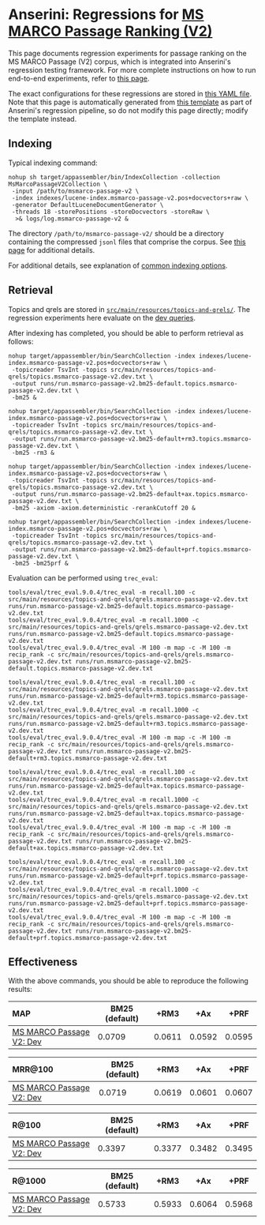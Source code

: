 # Anserini: Regressions for [MS MARCO Passage Ranking (V2)](https://microsoft.github.io/msmarco/TREC-Deep-Learning.html)

This page documents regression experiments for passage ranking on the MS MARCO Passage (V2) corpus, which is integrated into Anserini's regression testing framework.
For more complete instructions on how to run end-to-end experiments, refer to [this page](experiments-msmarco-v2.md).

The exact configurations for these regressions are stored in [this YAML file](../src/main/resources/regression/msmarco-passage-v2.yaml).
Note that this page is automatically generated from [this template](../src/main/resources/docgen/templates/msmarco-passage-v2.template) as part of Anserini's regression pipeline, so do not modify this page directly; modify the template instead.

## Indexing

Typical indexing command:

```
nohup sh target/appassembler/bin/IndexCollection -collection MsMarcoPassageV2Collection \
 -input /path/to/msmarco-passage-v2 \
 -index indexes/lucene-index.msmarco-passage-v2.pos+docvectors+raw \
 -generator DefaultLuceneDocumentGenerator \
 -threads 18 -storePositions -storeDocvectors -storeRaw \
  >& logs/log.msmarco-passage-v2 &
```

The directory `/path/to/msmarco-passage-v2/` should be a directory containing the compressed `jsonl` files that comprise the corpus.
See [this page](experiments-msmarco-v2.md) for additional details.

For additional details, see explanation of [common indexing options](common-indexing-options.md).

## Retrieval

Topics and qrels are stored in [`src/main/resources/topics-and-qrels/`](../src/main/resources/topics-and-qrels/).
The regression experiments here evaluate on the [dev queries](../src/main/resources/topics-and-qrels/topics.msmarco-passage-v2.dev.txt).

After indexing has completed, you should be able to perform retrieval as follows:

```
nohup target/appassembler/bin/SearchCollection -index indexes/lucene-index.msmarco-passage-v2.pos+docvectors+raw \
 -topicreader TsvInt -topics src/main/resources/topics-and-qrels/topics.msmarco-passage-v2.dev.txt \
 -output runs/run.msmarco-passage-v2.bm25-default.topics.msmarco-passage-v2.dev.txt \
 -bm25 &

nohup target/appassembler/bin/SearchCollection -index indexes/lucene-index.msmarco-passage-v2.pos+docvectors+raw \
 -topicreader TsvInt -topics src/main/resources/topics-and-qrels/topics.msmarco-passage-v2.dev.txt \
 -output runs/run.msmarco-passage-v2.bm25-default+rm3.topics.msmarco-passage-v2.dev.txt \
 -bm25 -rm3 &

nohup target/appassembler/bin/SearchCollection -index indexes/lucene-index.msmarco-passage-v2.pos+docvectors+raw \
 -topicreader TsvInt -topics src/main/resources/topics-and-qrels/topics.msmarco-passage-v2.dev.txt \
 -output runs/run.msmarco-passage-v2.bm25-default+ax.topics.msmarco-passage-v2.dev.txt \
 -bm25 -axiom -axiom.deterministic -rerankCutoff 20 &

nohup target/appassembler/bin/SearchCollection -index indexes/lucene-index.msmarco-passage-v2.pos+docvectors+raw \
 -topicreader TsvInt -topics src/main/resources/topics-and-qrels/topics.msmarco-passage-v2.dev.txt \
 -output runs/run.msmarco-passage-v2.bm25-default+prf.topics.msmarco-passage-v2.dev.txt \
 -bm25 -bm25prf &
```

Evaluation can be performed using `trec_eval`:

```
tools/eval/trec_eval.9.0.4/trec_eval -m recall.100 -c src/main/resources/topics-and-qrels/qrels.msmarco-passage-v2.dev.txt runs/run.msmarco-passage-v2.bm25-default.topics.msmarco-passage-v2.dev.txt
tools/eval/trec_eval.9.0.4/trec_eval -m recall.1000 -c src/main/resources/topics-and-qrels/qrels.msmarco-passage-v2.dev.txt runs/run.msmarco-passage-v2.bm25-default.topics.msmarco-passage-v2.dev.txt
tools/eval/trec_eval.9.0.4/trec_eval -M 100 -m map -c -M 100 -m recip_rank -c src/main/resources/topics-and-qrels/qrels.msmarco-passage-v2.dev.txt runs/run.msmarco-passage-v2.bm25-default.topics.msmarco-passage-v2.dev.txt

tools/eval/trec_eval.9.0.4/trec_eval -m recall.100 -c src/main/resources/topics-and-qrels/qrels.msmarco-passage-v2.dev.txt runs/run.msmarco-passage-v2.bm25-default+rm3.topics.msmarco-passage-v2.dev.txt
tools/eval/trec_eval.9.0.4/trec_eval -m recall.1000 -c src/main/resources/topics-and-qrels/qrels.msmarco-passage-v2.dev.txt runs/run.msmarco-passage-v2.bm25-default+rm3.topics.msmarco-passage-v2.dev.txt
tools/eval/trec_eval.9.0.4/trec_eval -M 100 -m map -c -M 100 -m recip_rank -c src/main/resources/topics-and-qrels/qrels.msmarco-passage-v2.dev.txt runs/run.msmarco-passage-v2.bm25-default+rm3.topics.msmarco-passage-v2.dev.txt

tools/eval/trec_eval.9.0.4/trec_eval -m recall.100 -c src/main/resources/topics-and-qrels/qrels.msmarco-passage-v2.dev.txt runs/run.msmarco-passage-v2.bm25-default+ax.topics.msmarco-passage-v2.dev.txt
tools/eval/trec_eval.9.0.4/trec_eval -m recall.1000 -c src/main/resources/topics-and-qrels/qrels.msmarco-passage-v2.dev.txt runs/run.msmarco-passage-v2.bm25-default+ax.topics.msmarco-passage-v2.dev.txt
tools/eval/trec_eval.9.0.4/trec_eval -M 100 -m map -c -M 100 -m recip_rank -c src/main/resources/topics-and-qrels/qrels.msmarco-passage-v2.dev.txt runs/run.msmarco-passage-v2.bm25-default+ax.topics.msmarco-passage-v2.dev.txt

tools/eval/trec_eval.9.0.4/trec_eval -m recall.100 -c src/main/resources/topics-and-qrels/qrels.msmarco-passage-v2.dev.txt runs/run.msmarco-passage-v2.bm25-default+prf.topics.msmarco-passage-v2.dev.txt
tools/eval/trec_eval.9.0.4/trec_eval -m recall.1000 -c src/main/resources/topics-and-qrels/qrels.msmarco-passage-v2.dev.txt runs/run.msmarco-passage-v2.bm25-default+prf.topics.msmarco-passage-v2.dev.txt
tools/eval/trec_eval.9.0.4/trec_eval -M 100 -m map -c -M 100 -m recip_rank -c src/main/resources/topics-and-qrels/qrels.msmarco-passage-v2.dev.txt runs/run.msmarco-passage-v2.bm25-default+prf.topics.msmarco-passage-v2.dev.txt
```

## Effectiveness

With the above commands, you should be able to reproduce the following results:

MAP                                     | BM25 (default)| +RM3      | +Ax       | +PRF      |
:---------------------------------------|-----------|-----------|-----------|-----------|
[MS MARCO Passage V2: Dev](https://microsoft.github.io/msmarco/TREC-Deep-Learning.html)| 0.0709    | 0.0611    | 0.0592    | 0.0595    |


MRR@100                                 | BM25 (default)| +RM3      | +Ax       | +PRF      |
:---------------------------------------|-----------|-----------|-----------|-----------|
[MS MARCO Passage V2: Dev](https://microsoft.github.io/msmarco/TREC-Deep-Learning.html)| 0.0719    | 0.0619    | 0.0601    | 0.0607    |


R@100                                   | BM25 (default)| +RM3      | +Ax       | +PRF      |
:---------------------------------------|-----------|-----------|-----------|-----------|
[MS MARCO Passage V2: Dev](https://microsoft.github.io/msmarco/TREC-Deep-Learning.html)| 0.3397    | 0.3377    | 0.3482    | 0.3495    |


R@1000                                  | BM25 (default)| +RM3      | +Ax       | +PRF      |
:---------------------------------------|-----------|-----------|-----------|-----------|
[MS MARCO Passage V2: Dev](https://microsoft.github.io/msmarco/TREC-Deep-Learning.html)| 0.5733    | 0.5933    | 0.6064    | 0.5968    |
